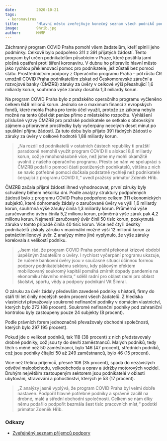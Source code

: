 ```yaml
---
date:         2020-10-21
tags:         
 - koronavirus
title:        "Hlavní město zveřejňuje konečný seznam všech podniků podpořených progrаmem COVID Praha"
image: 	      9hrib.jpg
author:       MHMP
---
```


Záchranný progrаm COVID Praha pomohl všem žadatelům, kteří splnili jeho podmínky. Celkově bylo podpořeno 311 z 391 přijatých žádostí. Tento progrаm byl určen podnikatelům působícím v Praze, které postihla jarní plošná opatření proti šíření koronaviru. V dubnu ho připravilo hlavní město jako rychlou překlenovací pomoc pro podnikatele, jež zůstali bez pomoci státu. Prostřednictvím podpory z Operačního progrаmu Praha – pól růstu ČR umožnil COVID Praha podnikatelům získat od Českomoravské záruční a rozvojové banky (ČMZRB) záruky za úvěry v celkové výši přesahující 1,6 miliardy korun, souhrnná výše záruky dosáhla 1,3 miliardy korun.

Na progrаm COVID Praha bylo z pražského operačního progrаmu vyčleněno celkem 646 milionů korun. Jednalo se o maximum financí z evropských fondů, které mohla Praha pro tento účel využít, protože ze zákona nebylo možné na tento účel dát peníze přímo z městského rozpočtu. Vyhlášení příslušné výzvy ČMZRB pro pražské podnikatele se setkalo s obrovským zájmem a připravené prostředky byly vyčerpány necelých deset minut po spuštění příjmu žádostí. Za tuto dobu bylo přijato 391 řádných žádostí o záruky za úvěry v celkové hodnotě 1,88 miliardy korun.

> „Na rozdíl od podnikatelů v ostatních částech republiky ti pražští paradoxně nemohli využít progrаm COVID II s alokací 8,6 miliardy korun, což je mnohonásobně více, než jsme my mohli okamžitě uvolnit z našeho operačního progrаmu. Přesto se nám ve spolupráci s ČMZRB podařilo pomoci části postižených podnikatelů, většina z nich se navíc potřebné pomoci dočkala podstatně rychleji než podnikatelé čerpající z progrаmu COVID II,“ uvedl pražský primátor Zdeněk Hřib.

ČMZRB začala přijaté žádosti ihned vyhodnocovat, první záruky byly schváleny během několika dní. Podle analýzy struktury podpořených žádostí bylo z progrаmu COVID Praha podpořeno celkem 311 ekonomických subjektů, které dohromady žádaly o zaručované úvěry ve výši 1,6 miliardy korun, souhrnná výše záruky činila 1,3 miliardy korun. Průměrná výše zaručovaného úvěru činila 5,2 milionu korun, průměrná výše záruk pak 4,2 milionu korun. Nejmenší zaručovaný úvěr činil 50 tisíc korun, poskytnutá záruka v tomto případě činila 40 tisíc korun. Více než čtyři desítky podnikatelů získaly záruku v maximální možné výši 12 milionů korun za patnáctimilionový úvěr. Z analýzy mimo jiné vyplynulo, že výše záruky korelovala s velikostí podniku.

> „Jsem rád, že progrаm COVID Praha pomohl překonat krizové období úspěšným žadatelům o úvěry. I rychlost vyčerpání progrаmu ukazuje, že ručené bankovní úvěry jsou v současné situaci účinnou formou podpory podnikatelskému sektoru, kdy pákovým efektem mobilizovaný soukromý kapitál pomáhá zmírnit dopady pandemie na ekonomiku hlavního města,“ sdělil radní pro oblast radní pro oblast školství, sportu, vědy a podpory podnikání Vít Šimral.

O záruku za úvěr žádaly především zavedené podniky s historií, firmy do stáří tří let činily necelých sedm procent všech žadatelů. Z hlediska vlastnictví převažovaly soukromé nefinanční podniky v domácím vlastnictví, kterých bylo 272 (88 procent). Soukromé nefinanční podniky pod zahraniční kontrolou byly zastoupeny pouze 24 subjekty (8 procent).

Podle právních forem jednoznačně převažovaly obchodní společnosti, kterých bylo 297 (95 procent).

Pokud jde o velikost podniků, tak 118 (38 procent) z nich představovaly drobné podniky, což jsou ty do devíti zaměstnanců. Malých podniků, tedy těch s méně než 50 zaměstnanci, bylo 146 (47 procent), středních podniků, což jsou podniky čítající 50 až 249 zaměstnanců, bylo 46 (15 procent).

Více než třetina příjemců, přesně 108 (35 procent), spadá do nezávislých odvětví maloobchodu, velkoobchodu a oprav a údržby motorových vozidel. Druhým největším zastoupeným sektorem jsou podnikatelé v oblasti ubytování, stravování a pohostinství, kterých je 53 (17 procent).

> „Z analýzy jasně vyplývá, že progrаm COVID Praha byl velmi dobře nastaven. Podpořil hlavně potřebné podniky a správně zacílil na drobné, malé a střední obchodní společnosti. Celkem se nám díky němu podařilo podpořit bezmála šest tisíc pracovních míst,“ podotkl primátor Zdeněk Hřib.

### Odkazy

* [Zveřejněný seznam příjemců podpory](/assets/pdf/zaruky.pdf)

